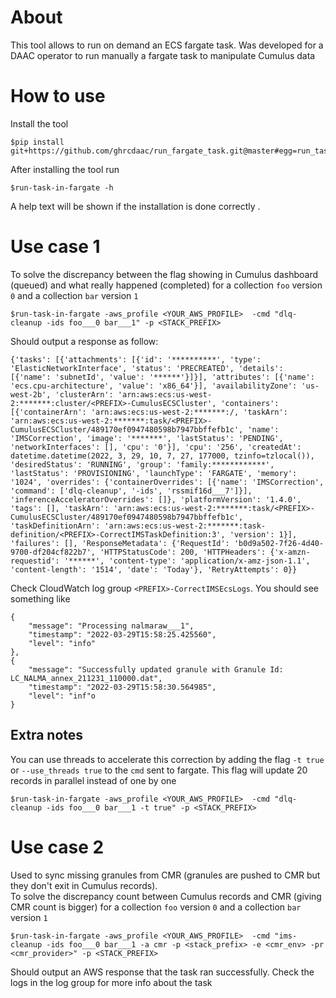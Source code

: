 # About
This tool allows to run on demand an ECS fargate task. Was developed for a DAAC operator to run manually a fargate task to manipulate Cumulus data  
# How to use
Install the tool
```code
$pip install git+https://github.com/ghrcdaac/run_fargate_task.git@master#egg=run_task_in_fargate
```
After installing the tool run 
```code
$run-task-in-fargate -h
```
A help text will be shown if the installation is done correctly .
# Use case 1
To solve the discrepancy between the flag showing in Cumulus dashboard (queued) and what really happened (completed) for a collection `foo` version `0` and a collection `bar` version `1`
```code
$run-task-in-fargate -aws_profile <YOUR_AWS_PROFILE>  -cmd "dlq-cleanup -ids foo___0 bar___1" -p <STACK_PREFIX>
```  
Should output a response as follow:
```
{'tasks': [{'attachments': [{'id': '**********', 'type': 'ElasticNetworkInterface', 'status': 'PRECREATED', 'details': [{'name': 'subnetId', 'value': '******'}]}], 'attributes': [{'name': 'ecs.cpu-architecture', 'value': 'x86_64'}], 'availabilityZone': 'us-west-2b', 'clusterArn': 'arn:aws:ecs:us-west-2:*******:cluster/<PREFIX>-CumulusECSCluster', 'containers': [{'containerArn': 'arn:aws:ecs:us-west-2:*******:/, 'taskArn': 'arn:aws:ecs:us-west-2:*******:task/<PREFIX>-CumulusECSCluster/489170ef0947480598b7947bbffefb1c', 'name': 'IMSCorrection', 'image': '*******', 'lastStatus': 'PENDING', 'networkInterfaces': [], 'cpu': '0'}], 'cpu': '256', 'createdAt': datetime.datetime(2022, 3, 29, 10, 7, 27, 177000, tzinfo=tzlocal()), 'desiredStatus': 'RUNNING', 'group': 'family:************', 'lastStatus': 'PROVISIONING', 'launchType': 'FARGATE', 'memory': '1024', 'overrides': {'containerOverrides': [{'name': 'IMSCorrection', 'command': ['dlq-cleanup', '-ids', 'rssmif16d___7']}], 'inferenceAcceleratorOverrides': []}, 'platformVersion': '1.4.0', 'tags': [], 'taskArn': 'arn:aws:ecs:us-west-2:*******:task/<PREFIX>-CumulusECSCluster/489170ef0947480598b7947bbffefb1c', 'taskDefinitionArn': 'arn:aws:ecs:us-west-2:*******:task-definition/<PREFIX>-CorrectIMSTaskDefinition:3', 'version': 1}], 'failures': [], 'ResponseMetadata': {'RequestId': 'b0d9a502-7f26-4d40-9700-df204cf822b7', 'HTTPStatusCode': 200, 'HTTPHeaders': {'x-amzn-requestid': '******', 'content-type': 'application/x-amz-json-1.1', 'content-length': '1514', 'date': 'Today'}, 'RetryAttempts': 0}}

```
Check CloudWatch log group `<PREFIX>-CorrectIMSEcsLogs`. You should see something like
```
{
    "message": "Processing nalmaraw___1",
    "timestamp": "2022-03-29T15:58:25.425560",
    "level": "info"
},
{
    "message": "Successfully updated granule with Granule Id: LC_NALMA_annex_211231_110000.dat",
    "timestamp": "2022-03-29T15:58:30.564985",
    "level": "inf"o
}
```
## Extra notes
You can use threads to accelerate this correction by adding the flag `-t true` or `--use_threads true` to the `cmd` sent to fargate. This flag will update 20 records in parallel instead of one by one
```
$run-task-in-fargate -aws_profile <YOUR_AWS_PROFILE>  -cmd "dlq-cleanup -ids foo___0 bar___1 -t true" -p <STACK_PREFIX> 
```
# Use case 2
Used to sync missing granules from CMR (granules are pushed to CMR but they don't exit in Cumulus records). <br>
To solve the discrepancy count between Cumulus records and CMR (giving CMR count is bigger) for a collection `foo` version `0` and a collection `bar` version `1`

```code
$run-task-in-fargate -aws_profile <YOUR_AWS_PROFILE>  -cmd "ims-cleanup -ids foo___0 bar___1 -a cmr -p <stack_prefix> -e <cmr_env> -pr <cmr_provider>" -p <STACK_PREFIX>
```  
Should output an AWS response that the task ran successfully. Check the logs in the log group for more info about the task